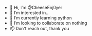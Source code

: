 - 👋 Hi, I’m @CheeseEnj0yer
- 👀 I’m interested in...
- 🌱 I’m currently learning python
- 💞️ I’m looking to collaborate on nothing
- 📫 Don't reach out, thank you

<!---
CheeseEnj0yer/CheeseEnj0yer is a ✨ special ✨ repository because its `README.md` (this file) appears on your GitHub profile.
You can click the Preview link to take a look at your changes.
--->
